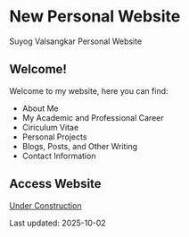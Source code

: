 # New Personal Website
Suyog Valsangkar Personal Website

## Welcome!
Welcome to my website, here you can find:
- About Me
- My Academic and Professional Career
- Ciriculum Vitae
- Personal Projects
- Blogs, Posts, and Other Writing
- Contact Information

## Access Website
<a href = "https://example.com" target="blank" rel="noopener">Under Construction</a>

Last updated: 2025-10-02
